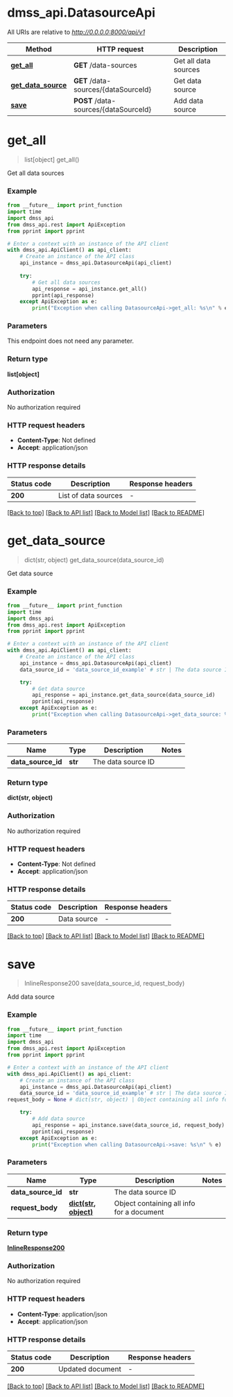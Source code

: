 # dmss_api.DatasourceApi

All URIs are relative to *http://0.0.0.0:8000/api/v1*

Method | HTTP request | Description
------------- | ------------- | -------------
[**get_all**](DatasourceApi.md#get_all) | **GET** /data-sources | Get all data sources
[**get_data_source**](DatasourceApi.md#get_data_source) | **GET** /data-sources/{dataSourceId} | Get data source
[**save**](DatasourceApi.md#save) | **POST** /data-sources/{dataSourceId} | Add data source


# **get_all**
> list[object] get_all()

Get all data sources

### Example

```python
from __future__ import print_function
import time
import dmss_api
from dmss_api.rest import ApiException
from pprint import pprint

# Enter a context with an instance of the API client
with dmss_api.ApiClient() as api_client:
    # Create an instance of the API class
    api_instance = dmss_api.DatasourceApi(api_client)
    
    try:
        # Get all data sources
        api_response = api_instance.get_all()
        pprint(api_response)
    except ApiException as e:
        print("Exception when calling DatasourceApi->get_all: %s\n" % e)
```

### Parameters
This endpoint does not need any parameter.

### Return type

**list[object]**

### Authorization

No authorization required

### HTTP request headers

 - **Content-Type**: Not defined
 - **Accept**: application/json

### HTTP response details
| Status code | Description | Response headers |
|-------------|-------------|------------------|
**200** | List of data sources |  -  |

[[Back to top]](#) [[Back to API list]](../README.md#documentation-for-api-endpoints) [[Back to Model list]](../README.md#documentation-for-models) [[Back to README]](../README.md)

# **get_data_source**
> dict(str, object) get_data_source(data_source_id)

Get data source

### Example

```python
from __future__ import print_function
import time
import dmss_api
from dmss_api.rest import ApiException
from pprint import pprint

# Enter a context with an instance of the API client
with dmss_api.ApiClient() as api_client:
    # Create an instance of the API class
    api_instance = dmss_api.DatasourceApi(api_client)
    data_source_id = 'data_source_id_example' # str | The data source ID

    try:
        # Get data source
        api_response = api_instance.get_data_source(data_source_id)
        pprint(api_response)
    except ApiException as e:
        print("Exception when calling DatasourceApi->get_data_source: %s\n" % e)
```

### Parameters

Name | Type | Description  | Notes
------------- | ------------- | ------------- | -------------
 **data_source_id** | **str**| The data source ID | 

### Return type

**dict(str, object)**

### Authorization

No authorization required

### HTTP request headers

 - **Content-Type**: Not defined
 - **Accept**: application/json

### HTTP response details
| Status code | Description | Response headers |
|-------------|-------------|------------------|
**200** | Data source |  -  |

[[Back to top]](#) [[Back to API list]](../README.md#documentation-for-api-endpoints) [[Back to Model list]](../README.md#documentation-for-models) [[Back to README]](../README.md)

# **save**
> InlineResponse200 save(data_source_id, request_body)

Add data source

### Example

```python
from __future__ import print_function
import time
import dmss_api
from dmss_api.rest import ApiException
from pprint import pprint

# Enter a context with an instance of the API client
with dmss_api.ApiClient() as api_client:
    # Create an instance of the API class
    api_instance = dmss_api.DatasourceApi(api_client)
    data_source_id = 'data_source_id_example' # str | The data source ID
request_body = None # dict(str, object) | Object containing all info for a document

    try:
        # Add data source
        api_response = api_instance.save(data_source_id, request_body)
        pprint(api_response)
    except ApiException as e:
        print("Exception when calling DatasourceApi->save: %s\n" % e)
```

### Parameters

Name | Type | Description  | Notes
------------- | ------------- | ------------- | -------------
 **data_source_id** | **str**| The data source ID | 
 **request_body** | [**dict(str, object)**](object.md)| Object containing all info for a document | 

### Return type

[**InlineResponse200**](InlineResponse200.md)

### Authorization

No authorization required

### HTTP request headers

 - **Content-Type**: application/json
 - **Accept**: application/json

### HTTP response details
| Status code | Description | Response headers |
|-------------|-------------|------------------|
**200** | Updated document |  -  |

[[Back to top]](#) [[Back to API list]](../README.md#documentation-for-api-endpoints) [[Back to Model list]](../README.md#documentation-for-models) [[Back to README]](../README.md)

